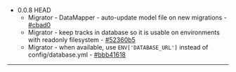 
+ 0.0.8 HEAD
  - Migrator - DataMapper - auto-update model file on new migrations - [#cbad0](https://github.com/espresso/enginery/commit/cbad0)
  - Migrator - keep tracks in database so it is usable on environments with readonly filesystem - [#52360b5](https://github.com/espresso/enginery/commit/52360b5)
  - Migrator - when available, use `ENV['DATABASE_URL']` instead of config/database.yml - [#bbb41618](https://github.com/espresso/enginery/commit/bbb41618)

<hr>
